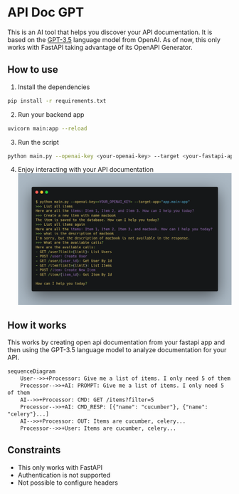 # API Doc GPT

This is an AI tool that helps you discover your API documentation. It is based on the [GPT-3.5](https://openai.com/blog/better-language-models/) language model from OpenAI.
As of now, this only works with FastAPI taking advantage of its OpenAPI Generator.

## How to use

1. Install the dependencies

```bash
pip install -r requirements.txt
```

2. Run your backend app

```bash
uvicorn main:app --reload
```

3. Run the script

```bash
python main.py --openai-key <your-openai-key> --target <your-fastapi-app> --base-url <your-base-url>
```

4. Enjoy interacting with your API documentation
   ![showcase](./showcase.png)

## How it works

This works by creating open api documentation from your fastapi app and then using the GPT-3.5 language model to analyze documentation for your API.

```mermaid
sequenceDiagram
    User-->>+Processor: Give me a list of items. I only need 5 of them
    Processor-->>+AI: PROMPT: Give me a list of items. I only need 5 of them
    AI-->>+Processor: CMD: GET /items?filter=5
    Processor-->>+AI: CMD_RESP: [{"name": "cucumber"}, {"name": "celery"}...]
    AI-->>+Processor: OUT: Items are cucumber, celery...
    Processor-->>+User: Items are cucumber, celery...
```

## Constraints

- This only works with FastAPI
- Authentication is not supported
- Not possible to configure headers
